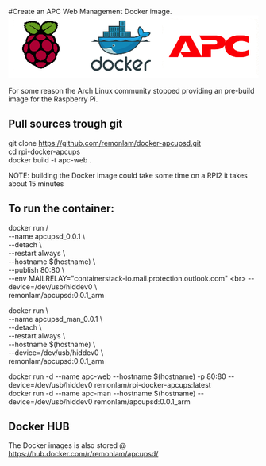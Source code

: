 #Create an APC Web Management Docker image.
![APC](/images/banner.png)

For some reason the Arch Linux community stopped providing an pre-build image for the Raspberry Pi.

## Pull sources trough git
git clone https://github.com/remonlam/docker-apcupsd.git <br />
cd rpi-docker-apcups <br />
docker build -t apc-web .

NOTE: building the Docker image could take some time on a RPI2 it takes about 15 minutes

## To run the container:

docker run / <br>
  --name apcupsd_0.0.1 \ <br>
  --detach \ <br>
  --restart always \ <br>
  --hostname $(hostname) \ <br>
  --publish 80:80 \ <br>
  --env MAILRELAY="containerstack-io.mail.protection.outlook.com" \<br>
  --device=/dev/usb/hiddev0 \ <br>
  remonlam/apcupsd:0.0.1_arm <br>

  docker run \ <br>
    --name apcupsd_man_0.0.1 \ <br>
    --detach \ <br>
    --restart always \ <br>
    --hostname $(hostname) \ <br>
    --device=/dev/usb/hiddev0 \ <br>
    remonlam/apcupsd:0.0.1_arm <br>


docker run -d --name apc-web --hostname $(hostname) -p 80:80 --device=/dev/usb/hiddev0 remonlam/rpi-docker-apcups:latest <br>
docker run -d --name apc-man --hostname $(hostname) --device=/dev/usb/hiddev0 remonlam/apcupsd:0.0.1_arm

## Docker HUB
The Docker images is also stored @ https://hub.docker.com/r/remonlam/apcupsd/
